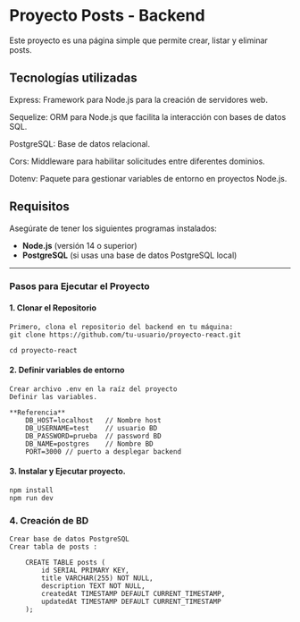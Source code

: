 # Proyecto Posts - Backend

Este proyecto es una página simple que permite crear, listar y eliminar posts.

## Tecnologías utilizadas ##

Express: Framework para Node.js para la creación de servidores web.

Sequelize: ORM para Node.js que facilita la interacción con bases de datos SQL.

PostgreSQL: Base de datos relacional.

Cors: Middleware para habilitar solicitudes entre diferentes dominios.

Dotenv: Paquete para gestionar variables de entorno en proyectos Node.js.

## Requisitos

Asegúrate de tener los siguientes programas instalados:

- **Node.js** (versión 14 o superior)
- **PostgreSQL** (si usas una base de datos PostgreSQL local)
---

### Pasos para Ejecutar el Proyecto

#### 1. Clonar el Repositorio

    Primero, clona el repositorio del backend en tu máquina:
    git clone https://github.com/tu-usuario/proyecto-react.git

    cd proyecto-react

#### 2. Definir variables de entorno

    Crear archivo .env en la raíz del proyecto
    Definir las variables.

    **Referencia**
        DB_HOST=localhost   // Nombre host
        DB_USERNAME=test    // usuario BD
        DB_PASSWORD=prueba  // password BD
        DB_NAME=postgres    // Nombre BD
        PORT=3000 // puerto a desplegar backend

#### 3. Instalar y Ejecutar proyecto.

    npm install
    npm run dev


### 4. Creación de BD ###

    Crear base de datos PostgreSQL
    Crear tabla de posts :

        CREATE TABLE posts (
            id SERIAL PRIMARY KEY,
            title VARCHAR(255) NOT NULL,
            description TEXT NOT NULL,
            createdAt TIMESTAMP DEFAULT CURRENT_TIMESTAMP,
            updatedAt TIMESTAMP DEFAULT CURRENT_TIMESTAMP
        );
